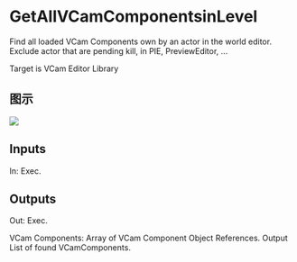 # GetAllVCamComponentsinLevel

Find all loaded VCam Components own by an actor in the world editor. Exclude actor that are pending kill, in PIE, PreviewEditor, ...

Target is VCam Editor Library

## 图示

![]($-20221218-21275987.png)

## Inputs

In: Exec.  

## Outputs

Out: Exec.

VCam Components: Array of VCam Component Object References. Output List of found VCamComponents.

